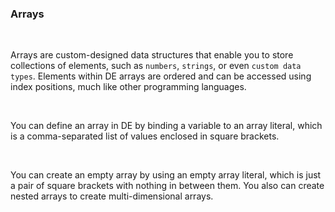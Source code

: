 ### Arrays

<br />

Arrays are custom-designed data structures that enable you to store collections of elements, such as `numbers`, `strings`, or even `custom data types`. Elements within DE arrays are ordered and can be accessed using index positions, much like other programming languages.

<br />

You can define an array in DE by binding a variable to an array literal, which is a comma-separated list of values enclosed in square brackets.

<br />

You can create an empty array by using an empty array literal, which is just a pair of square brackets with nothing in between them. You also can create nested arrays to create multi-dimensional arrays.

